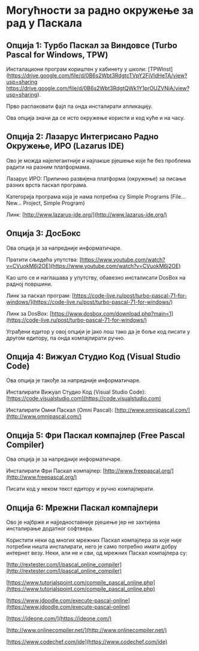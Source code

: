 # Могућности за радно окружење за рад у Паскала

## Опција 1: Турбо Паскал за Виндовсе (Turbo Pascal for Windows, TPW)

Инсталациони програм кориштен у кабинету у школи: [TPWInst](https://drive.google.com/file/d/0B6s2Wbt3RdgtcTVpY2FiVldHeTA/view?usp=sharing
https://drive.google.com/file/d/0B6s2Wbt3RdgtQWk1Y1prOUZVNjA/view?usp=sharing).

Прво распаковати фајл па онда инсталирати апликацију.

Ова опција значи да се исто окружење користи и код куће и на часу.

## Опција 2: Лазарус Интегрисано Радно Окружење, ИРО (Lazarus IDE)

Ово је можда најелегантније и најлакше рјешење које ће без проблема радити на разним платформама.

Лазарус ИРО: Прилично развијена платформа (окружење) за писање разних врста паскал програма.

Категорија програма која је нама потребна су Simple Programs (File... New... Project, Simple Program)

Линк: [http://www.lazarus-ide.org/](http://www.lazarus-ide.org/)

## Опција 3: ДосБокс

Ова опција је за напредније информатичаре.

Пратити сљедећа упутства: [https://www.youtube.com/watch?v=CVuokM6j2OE](https://www.youtube.com/watch?v=CVuokM6j2OE)

Као што се и наглашава у упутству, обавезно инсталисати DosBox на радној површини.

Линк за паскал програм: [https://code-live.ru/post/turbo-pascal-71-for-windows/](https://code-live.ru/post/turbo-pascal-71-for-windows/)

Линк за DosBox: [https://www.dosbox.com/download.php?main=1](https://code-live.ru/post/turbo-pascal-71-for-windows/)

Уграђени едитор у овој опцији је јако лош тако да је боље код писати у другом едитору, па онда компајлирати ручно.

## Опција 4: Вижуал Студио Код (Visual Studio Code)

Ова опција је такође за напредније информатичаре.

Инсталирати Вижуал Студио Код (Visual Studio Code): [https://code.visualstudio.com](https://code.visualstudio.com)

Инсталирати Омни Паскал (Omni Pascal): [http://www.omnipascal.com/](http://www.omnipascal.com/)

## Опција 5: Фри Паскал компајлер (Free Pascal Compiler)

Ова опција је за напредније информатичаре.

Инсталирати Фри Паскал компајлер: [http://www.freepascal.org/](http://www.freepascal.org/)

Писати код у неком текст едитору и ручно компајлирати. 

## Опција 6: Мрежни Паскал компајлери

Ово је најбрже и најједноставније рјешење јер не захтијева инсталирање додатног софтвера.

Користити неки од многих мрежних Паскал компајлера за које није потребни ништа инсталирати, него је само потребно имати добру интернет везу. Неки, али не и сви, од мрежних Паскал компајлера су:

[http://rextester.com/l/pascal_online_compiler](http://rextester.com/l/pascal_online_compiler)

[https://www.tutorialspoint.com/compile_pascal_online.php](https://www.tutorialspoint.com/compile_pascal_online.php)

[https://www.jdoodle.com/execute-pascal-online](https://www.jdoodle.com/execute-pascal-online)

[https://ideone.com/](https://ideone.com/)

[http://www.onlinecompiler.net/](http://www.onlinecompiler.net/)

[https://www.codechef.com/ide](https://www.codechef.com/ide)
